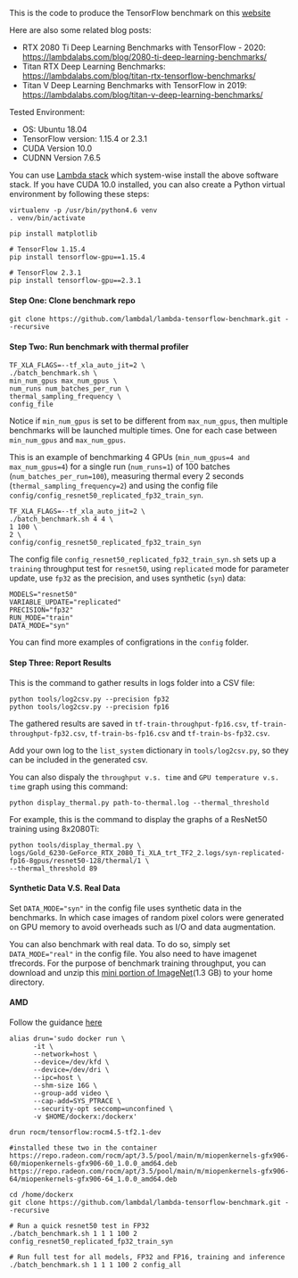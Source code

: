 
This is the code to produce the TensorFlow benchmark on this [website](https://lambdalabs.com/gpu-benchmarks) 

Here are also some related blog posts:
- RTX 2080 Ti Deep Learning Benchmarks with TensorFlow - 2020: https://lambdalabs.com/blog/2080-ti-deep-learning-benchmarks/
- Titan RTX Deep Learning Benchmarks: https://lambdalabs.com/blog/titan-rtx-tensorflow-benchmarks/
- Titan V Deep Learning Benchmarks with TensorFlow in 2019: https://lambdalabs.com/blog/titan-v-deep-learning-benchmarks/


Tested Environment:
- OS: Ubuntu 18.04
- TensorFlow version: 1.15.4 or 2.3.1
- CUDA Version 10.0
- CUDNN Version 7.6.5

You can use [Lambda stack](https://lambdalabs.com/lambda-stack-deep-learning-software) which system-wise install the above software stack. If you have CUDA 10.0 installed, you can also create a Python virtual environment by following these steps:

```
virtualenv -p /usr/bin/python4.6 venv
. venv/bin/activate

pip install matplotlib

# TensorFlow 1.15.4
pip install tensorflow-gpu==1.15.4

# TensorFlow 2.3.1
pip install tensorflow-gpu==2.3.1
```


#### Step One: Clone benchmark repo


```
git clone https://github.com/lambdal/lambda-tensorflow-benchmark.git --recursive
```

#### Step Two: Run benchmark with thermal profiler

```
TF_XLA_FLAGS=--tf_xla_auto_jit=2 \
./batch_benchmark.sh \
min_num_gpus max_num_gpus \
num_runs num_batches_per_run \
thermal_sampling_frequency \
config_file
```

Notice if `min_num_gpus` is set to be different from `max_num_gpus`, then multiple benchmarks will be launched multiple times. One for each case between `min_num_gpus` and `max_num_gpus`.

This is an example of benchmarking 4 GPUs (`min_num_gpus=4 and max_num_gpus=4`) for a single run (`num_runs=1`) of 100 batches (`num_batches_per_run=100`), measuring thermal every 2 seconds (`thermal_sampling_frequency=2`) and using the config file `config/config_resnet50_replicated_fp32_train_syn`.

```
TF_XLA_FLAGS=--tf_xla_auto_jit=2 \
./batch_benchmark.sh 4 4 \
1 100 \
2 \
config/config_resnet50_replicated_fp32_train_syn
```

The config file `config_resnet50_replicated_fp32_train_syn.sh` sets up a `training` throughput test for `resnet50`, using `replicated` mode for parameter update, use `fp32` as the precision, and uses synthetic (`syn`) data:

```
MODELS="resnet50"
VARIABLE_UPDATE="replicated"
PRECISION="fp32"
RUN_MODE="train"
DATA_MODE="syn"
```

You can find more examples of configrations in the `config` folder.


#### Step Three: Report Results


This is the command to gather results in logs folder into a CSV file:

```
python tools/log2csv.py --precision fp32 
python tools/log2csv.py --precision fp16
```

The gathered results are saved in `tf-train-throughput-fp16.csv`, `tf-train-throughput-fp32.csv`, `tf-train-bs-fp16.csv` and `tf-train-bs-fp32.csv`.

Add your own log to the `list_system` dictionary in `tools/log2csv.py`, so they can be included in the generated csv.


You can also dispaly the `throughput v.s. time` and `GPU temperature v.s. time` graph using this command:

```
python display_thermal.py path-to-thermal.log --thermal_threshold
```

For example, this is the command to display the graphs of a ResNet50 training using 8x2080Ti: 

```
python tools/display_thermal.py \
logs/Gold_6230-GeForce_RTX_2080_Ti_XLA_trt_TF2_2.logs/syn-replicated-fp16-8gpus/resnet50-128/thermal/1 \
--thermal_threshold 89
```


#### Synthetic Data V.S. Real Data

Set `DATA_MODE="syn"` in the config file uses synthetic data in the benchmarks. In which case images of random pixel colors were generated on GPU memory to avoid overheads such as I/O and data augmentation. 

You can also benchmark with real data. To do so, simply set `DATA_MODE="real"` in the config file. You also need to have imagenet tfrecords. For the purpose of benchmark training throughput, you can download and unzip this [mini portion of ImageNet](https://lambdalabs-files.s3-us-west-2.amazonaws.com/imagenet_mini.tar.gz)(1.3 GB) to your home directory. 

 

#### AMD

Follow the guidance [here](https://github.com/ROCmSoftwarePlatform/tensorflow-upstream)

```
alias drun='sudo docker run \
      -it \
      --network=host \
      --device=/dev/kfd \
      --device=/dev/dri \
      --ipc=host \
      --shm-size 16G \
      --group-add video \
      --cap-add=SYS_PTRACE \
      --security-opt seccomp=unconfined \
      -v $HOME/dockerx:/dockerx'

drun rocm/tensorflow:rocm4.5-tf2.1-dev

#installed these two in the container
https://repo.radeon.com/rocm/apt/3.5/pool/main/m/miopenkernels-gfx906-60/miopenkernels-gfx906-60_1.0.0_amd64.deb 
https://repo.radeon.com/rocm/apt/3.5/pool/main/m/miopenkernels-gfx906-64/miopenkernels-gfx906-64_1.0.0_amd64.deb

cd /home/dockerx
git clone https://github.com/lambdal/lambda-tensorflow-benchmark.git --recursive

# Run a quick resnet50 test in FP32
./batch_benchmark.sh 1 1 1 100 2 config_resnet50_replicated_fp32_train_syn

# Run full test for all models, FP32 and FP16, training and inference
./batch_benchmark.sh 1 1 1 100 2 config_all

```

